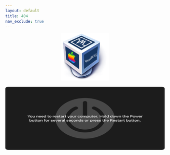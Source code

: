 ```yaml
---
layout: default
title: 404
nav_exclude: true
---
```


<p align="center">
	<img src="https://github.com/pumpkintheproot/virtualbosx/blob/main/docs/assets/logo.png?raw=true" width="30%" height="30%">
</p>

<p align="center">
  <img width="650" height="200" src="https://github.com/pumpkintheproot/virtualbosx/blob/main/docs/assets/404.png?raw=true">
</p>

